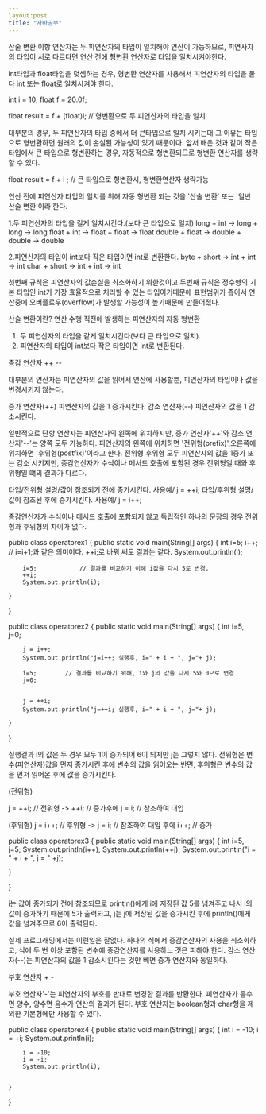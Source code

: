 ```yaml
---
layout:post
title: "자바공부"
---
```


산술 변환
이항 연산자는 두 피연산자의 타입이 일치해야 연산이 가능하므로,
피연사자의 타입이 서로 다르다면 연산 전에 형변환 연산자로 타입을
일치시켜야한다.

int타입과 float타입을 덧셈하는 경우, 형변환 연산자를 사용해서 피연산자의 타입을
둘 다 int 또는 float로 일치시켜야 한다.

int i = 10;
float f = 20.0f;

float result = f + (float)i; // 형변환으로 두 피연산자의 타입을 일치

대부분의 경우, 두 피연산자의 타입 중에서 더 큰타입으로 일치 시키는대
그 이유는 타입으로 형변환하면 원래의 값이 손실된 가능성이 있기 때문이다.
앞서 배운 것과 같이 작은 타입에서 큰 타입으로 형변환하는 경우,
자동적으로 형변환되므로 형변환 연산자를 생략할 수 있다.

float result = f + i ; // 큰 타입으로 형변환시, 형변환연산자 생략가능

연산 전에 피연산자 타입의 일치를 위해 자동 형변환 되는 것을 '산술 변환' 또는
'일반 산술 변환'이라 한다.

1.두 피연산자의 타입을 길게 일치시킨다.(보다 큰 타입으로 일치)
long + int -> long + long -> long
float + int -> float + float -> float
double + float -> double + double -> double

2.피연산자의 타입이 int보다 작은 타입이면 int로 변환한다.
byte + short -> int + int -> int
char + short -> int + int -> int

첫번째 규칙은 피연산자의 값손실을 최소화하기 위한것이고
두번째 규칙은 정수형의 기본 타입인 int가 가장 효율적으로 처리할 수 있는 타입이기때문에
표현범위가 좁아서 연산중에 오버플로우(overflow)가 발생할 가능성이 높기때문에 만들어졌다.

산술 변환이란? 연산 수행 직전에 발생하는 피연산자의 자동 형변환
1. 두 피연산자의 타입을 같게 일치시킨다(보다 큰 타입으로 일치).
2. 피연산자의 타입이 int보다 작은 타입이면 int로 변환된다.

증감 연산자 ++ --

대부분의 연산자는 피연산자의 값을 읽어서 연산에 사용할뿐,
피연산자의 타입이나 값을 변경시키지 않는다.

증가 연산자(++) 피연산자의 값을 1 증가시킨다.
감소 연산자(--) 피연산자의 값을 1 감소시킨다.

일반적으로 단항 연산자는 피연산자의 왼쪽에 위치하지만, 증가 연산자'++'와
감소 연산자'--'는 양쪽 모두 가능하다. 
피연산자의 왼쪽에 위치하면 '전위형(prefix)',오른쪽에 위치하면 '후위형(postfix)'이라고 한다.
 전위형 후위형 모두 피연산자의 값을 1증가 또는 감소 시키지만, 증감연산자가 수식이나
메서드 호출에 포함된 경우 전위형일 때와 후위형일 떄의 결과가 다르다.

타입/전위형  설명/값이 참조되기 전에 증가시킨다.    사용예/ j = ++i;
타입/후위형  설명/값이 참조된 후에 증가시킨다.       사용예/ j = i++;

증감연산자가 수식이나 메서드 호출에 포함되지 않고 독립적인 하나의 문장의 경우
전위형과 후위형의 차이가 없다.


public class operatorex1 {
	public static void main(String[] args) {
		int i=5;
		i++; 			// i=i+1;과 같은 의미이다. ++i;로 바꿔 써도 결과는 같다.
		System.out.println(i);
		
		i=5;			// 결과를 비교하기 이해 i값을 다시 5로 변경.
		++i;
		System.out.println(i);

	}

}



public class operatorex2 {
	public static void main(String[] args) {
		int i=5, j=0;
		
		j = i++;
		System.out.println("j=i++; 실행후, i=" + i + ", j="+ j);
		
		i=5;		// 결과를 비교하기 위해, i와 j의 값을 다시 5와 0으로 변경
		j=0;
		
		
		j = ++i;
		System.out.println("j=++i; 실행후, i=" + i + ", j="+ j);

	}

}

실행결과 i의 값은 두 경우 모두 1이 증가되어 6이 되지만 j는 그렇지 않다.
전위형은 변수(피연산자)값을 먼저 증가시킨 후에 변수의 값을 읽어오는 반면,
후위형은 변수의 값을 먼저 읽어온 후에 값을 증가시킨다.

(전위형) 

j = ++i;  // 전위형     ->     ++i; // 증가후에 
			j = i; // 참조하여 대입

(후위형)
j = i++; // 후위형       ->    j = i;  // 참조하여 대입 후에
			i++;  // 증가



public class operatorex3 {
	public static void main(String[] args) {
		int i=5, j=5;
		System.out.println(i++);
		System.out.println(++j);
		System.out.println("i = " + i + ", j = " +j);
		
	}

}

i는 값이 증가되기 전에 참조되므로 println()에게 i에 저장된 값 5를 넘겨주고 나서
i의 값이 증가하기 때문에 5가 출력되고, j는 j에 저장된 값을 증가시킨 후에 println()에게
값을 넘겨주므로 6이 출력된다.

실제 프로그래밍에서는 이런일은 잘없다.
하나의 식에서 증감연산자의 사용을 최소화하고, 식에 두 번 이상 포함된 변수에
증감연산자를 사용하느 것은 피해야 한다.
감소 연산자(--)는 피연산자의 값을 1 감소시킨다는 것만 빼면 증가 연산자와 동일하다.

부호 연산자 + -

부호 연산자'-'는 피연산자의 부호를 반대로 변경한 결과를 반환한다.
피연산자가 음수면 양수, 양수면 음수가 연산의 결과가 된다.
부호 연산자는 boolean형과 char형을 제외한 기본형에만 사용할 수 있다.


public class operatorex4 {
	public static void main(String[] args) {
		int i = -10;
		i = +i;
		System.out.println(i);
		
		i = -10;
		i = -i;
		System.out.println(i);
		

	}

}

 
